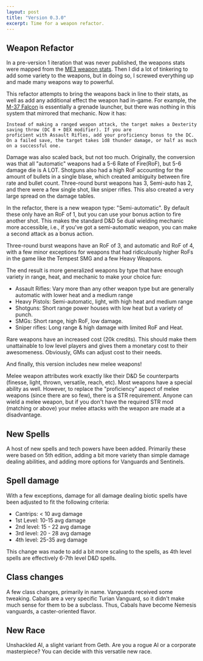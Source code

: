 ```yaml
---
layout: post
title: "Version 0.3.0"
excerpt: Time for a weapon refactor.
---
```


## Weapon Refactor

In a pre-version 1 iteration that was never published, the weapons stats were mapped from the [ME3 weapon stats](http://masseffect.wikia.com/wiki/Weapons#Mass_Effect_3).
Then I did a lot of tinkering to add some variety to the weapons, but in doing so, I screwed everything up and made many weapons way to powerful.

This refactor attempts to bring the weapons back in line to their stats, as well as add any additional effect the weapon had in-game.
For example, the [M-37 Falcon](http://masseffect.wikia.com/wiki/M-37_Falcon) is essentially a grenade launcher, but there was nothing in
this system that mirrored that mechanic. Now it has:

```
Instead of making a ranged weapon attack, the target makes a Dexterity saving throw (DC 8 + DEX modifier). If you are
proficient with Assault Rifles, add your proficiency bonus to the DC. On a failed save, the target takes 1d8 thunder damage, or half as much on a successful one.
```

Damage was also scaled back, but not too much. Originally, the conversion was that all "automatic" weapons had a 5-6 Rate of Fire(RoF), but 5-6 damage die is A LOT.
Shotguns also had a high RoF accounting for the amount of bullets in a single blase, which created ambiguity between fire rate and bullet count.
Three-round burst weapons has 3, Semi-auto has 2, and there were a few single shot, like sniper rifles. This also created a very large
spread on the damage tables.

In the refactor, there is a new weapon type: "Semi-automatic". By default these only have an RoF of 1, but you can use your bonus
action to fire another shot. This makes the standard D&D 5e dual wielding mechanic more accessible, i.e., if you've got a
semi-automatic weapon, you can make a second attack as a bonus action.

Three-round burst weapons have an RoF of 3, and automatic and RoF of 4, with a few minor exceptions for weapons that had
ridiculously higher RoFs in the game like the Tempest SMG and a few Heavy Weapons.

The end result is more generalized weapons by type that have enough variety in range, heat, and mechanic to make your choice fun:

* Assault Rifles: Vary more than any other weapon type but are generally automatic with lower heat and a medium range
* Heavy Pistols: Semi-automatic, light, with high heat and medium range
* Shotguns: Short range power houses with low heat but a variety of punch.
* SMGs: Short range, high RoF, low damage.
* Sniper rifles: Long range & high damage with limited RoF and Heat.

Rare weapons have an increased cost (20k credits). This should make them unattainable to low level players and
gives them a monetary cost to their awesomeness. Obviously, GMs can adjust cost to their needs.

And finally, this version includes new melee weapons!

Melee weapon attributes work exactly like their D&D 5e counterparts (finesse, light, thrown, versatile, reach, etc). Most weapons have a special
ability as well. However, to replace the "proficiency" aspect of melee weapons (since there are so few), there is a STR requirement.
Anyone can wield a melee weapon, but if you don't have the required STR mod (matching or above) your melee attacks with the weapon are
made at a disadvantage.

## New Spells
A host of new spells and tech powers have been added. Primarily these were based on 5th edition, adding a bit more variety
than simple damage dealing abilities, and adding more options for Vanguards and Sentinels.

## Spell damage
With a few exceptions, damage for all damage dealing biotic spells have been adjusted to fit the following criteria:

* Cantrips: < 10 avg damage
* 1st Level: 10-15 avg damage
* 2nd level: 15 - 22 avg damage
* 3rd level: 20 - 28 avg damage
* 4th level: 25-35 avg damage

This change was made to add a bit more scaling to the spells, as 4th level spells are effectively 6-7th level D&D spells.

## Class changes
A few class changes, primarily in name. Vanguards received some tweaking. Cabals are a very specific Turian Vanguard,
so it didn't make much sense for them to be a subclass. Thus, Cabals have become Nemesis vanguards, a caster-oriented flavor.

## New Race
Unshackled AI, a slight variant from Geth. Are you a rogue AI or a corporate masterpiece? You can decide with this versatile new race.





